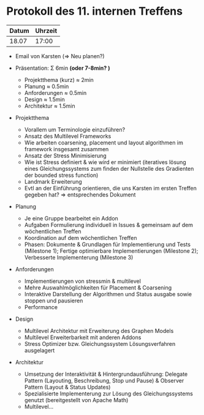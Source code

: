 # Protokoll des 11. internen Treffens

Datum | Uhrzeit
------|--------
18.07 | 17:00  

- Email von Karsten (=> Neu planen?)

- Präsentation:             Σ 6min **(oder 7-8min? )**
    * Projektthema (kurz)   ≈ 2min
    * Planung               ≈ 0.5min
    * Anforderungen         ≈ 0.5min
    * Design                ≈ 1.5min
    * Architektur           ≈ 1.5min

- Projektthema
    * Vorallem um Terminologie einzuführen?
    * Ansatz des Multilevel Frameworks
    * Wie arbeiten coarsening, placement und layout algorithmen im framework insgesamt zusammen
    * Ansatz der Stress Minimisierung
    * Wie ist Stress definiert & wie wird er minimiert (iteratives lösung eines Gleichungssystems zum finden der Nullstelle des Gradienten der bounded stress function)
    * Landmark Erweiterung
    * Evtl an der Einführung orientieren, die uns Karsten im ersten Treffen gegeben hat? => entsprechendes Dokument

- Planung
    * Je eine Gruppe bearbeitet ein Addon
    * Aufgaben Formulierung individuell in Issues & gemeinsam auf dem wöchentlichen Treffen
    * Koordination auf dem wöchentlichen Treffen
    * Phasen: Dokumente & Grundlagen für Implementierung und Tests (Milestone 1); Fertige optimierbare Implementierungen (Milestone 2); Verbesserte Implementerung (Milestone 3)

- Anforderungen
    * Implementierungen von stressmin & multilevel
    * Mehre Auswahlmöglichkeiten für Placement & Coarsening
    * Interaktive Darstellung der Algorithmen und Status ausgabe sowie stoppen und pausieren
    * Performance

- Design
    * Multilevel Architektur mit Erweiterung des Graphen Models
    * Multilevel Erweiterbarkeit mit anderen Addons
    * Stress Optimizer bzw. Gleichungssystem Lösungsverfahren ausgelagert

- Architektur
    * Umsetzung der Interaktivität & Hintergrundausführung: Delegate Pattern (Layouting, Beschreibung, Stop und Pause) & Observer Pattern (Layout & Status Updates)
    * Spezialisierte Implementerung zur Lösung des Gleichungssystems genutzt (bereitgestellt von Apache Math)
    * Multilevel...
